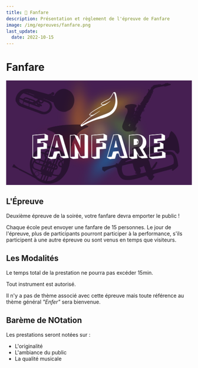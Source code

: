 ```yaml
---
title: 🎷 Fanfare
description: Présentation et règlement de l'épreuve de Fanfare
image: /img/epreuves/fanfare.png
last_update:
  date: 2022-10-15
---
```


# Fanfare

![](/img/epreuves/fanfare.png)

## L'Épreuve

Deuxième épreuve de la soirée, votre fanfare devra emporter le public ! 

Chaque école peut envoyer une fanfare de 15 personnes. 
Le jour de l'épreuve, plus de participants pourront participer à la performance, s'ils participent à une autre épreuve ou sont venus en temps que visiteurs.

## Les Modalités


Le temps total de la prestation ne pourra pas excéder 15min.

Tout instrument est autorisé.

Il n'y a pas de thème associé avec cette épreuve mais toute référence au thème général *"Enfer"* sera bienvenue.


## Barème de NOtation

Les prestations seront notées sur :
* L'originalité
* L'ambiance du public
* La qualité musicale




